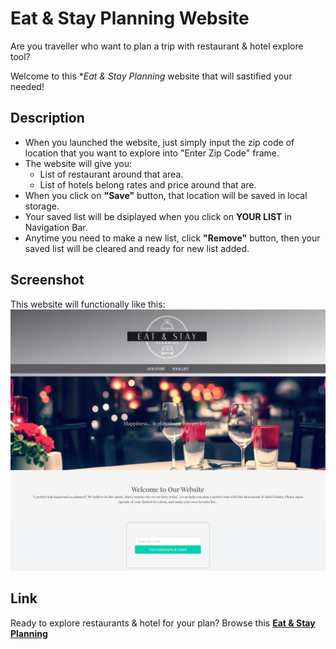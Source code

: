 # Eat & Stay Planning Website
Are you traveller who want to plan a trip with restaurant & hotel explore tool?

Welcome to this **Eat & Stay Planning* website that will sastified your needed!

## Description
- When you launched the website, just simply input the zip code of location that you want to explore into "Enter Zip Code" frame.
- The website will give you:
    - List of restaurant around that area.
    - List of hotels belong rates and price around that are.
- When you click on **"Save"** button, that location will be saved in local storage.
- Your saved list will be dsiplayed when you click on **YOUR LIST** in Navigation Bar.
- Anytime you need to make a new list, click **"Remove"** button, then your saved list will be cleared and ready for new list added.

## Screenshot
This website will functionally like this: 
![Mock Up Image](https://github.com/JacobK05/project_1/blob/develop/assets/Images/screenshot.png)

## Link
Ready to explore restaurants & hotel for your plan? Browse this **[Eat & Stay Planning](https://jacobk05.github.io/project_1/)**
